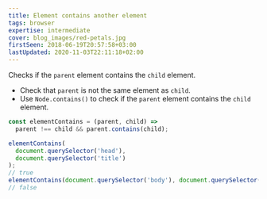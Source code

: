 ```yaml
---
title: Element contains another element
tags: browser
expertise: intermediate
cover: blog_images/red-petals.jpg
firstSeen: 2018-06-19T20:57:58+03:00
lastUpdated: 2020-11-03T22:11:18+02:00
---
```


Checks if the `parent` element contains the `child` element.

- Check that `parent` is not the same element as `child`.
- Use `Node.contains()` to check if the `parent` element contains the `child` element.

```js
const elementContains = (parent, child) =>
  parent !== child && parent.contains(child);
```

```js
elementContains(
  document.querySelector('head'),
  document.querySelector('title')
);
// true
elementContains(document.querySelector('body'), document.querySelector('body'));
// false
```

